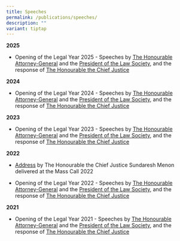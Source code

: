 ```yaml
---
title: Speeches
permalink: /publications/speeches/
description: ""
variant: tiptap
---
```

<p><strong>2025</strong>
</p>
<ul data-tight="true" class="tight">
<li>
<p>Opening of the Legal Year 2025 - Speeches by <a href="https://go.gov.sg/agspeech" rel="noopener nofollow" target="_blank">The Honourable Attorney-General</a> and
the <a href="https://go.gov.sg/presidentadd" rel="noopener nofollow" target="_blank">President of the Law Society</a>,
and the response of <a href="https://go.gov.sg/cjresponse" rel="noopener nofollow" target="_blank">The Honourable the Chief Justice</a>
</p>
</li>
</ul>
<p><strong>2024</strong>
</p>
<ul data-tight="true" class="tight">
<li>
<p>Opening of the Legal Year 2024 - Speeches by <a href="/files/speeches/Opening_Of_The_Legal_Year_2024___AG_Speech_Delivered__Final__v2.pdf" rel="noopener noreferrer nofollow" target="_blank">The Honourable Attorney-General</a> and
the <a href="/files/speeches/Opening_of_the_Legal_Year_2024___Speech_by_President_Law_Society.pdf" rel="noopener noreferrer nofollow" target="_blank">President of the Law Society</a>,
and the response of <a href="/files/speeches/OLY_2024___CJ_s_Response__final_.pdf" rel="noopener noreferrer nofollow" target="_blank">The Honourable the Chief Justice</a>
</p>
</li>
</ul>
<p><strong>2023</strong>
</p>
<ul data-tight="true" class="tight">
<li>
<p>Opening of the Legal Year 2023 - Speeches by <a href="/files/speeches/opening%20of%20the%20legal%20year%202023%20-%20speech%20by%20ag.pdf" rel="noopener noreferrer nofollow" target="_blank">The Honourable Attorney-General</a> and
the <a href="/files/speeches/opening%20of%20the%20legal%20year%202023%20-%20speech%20by%20president,%20law%20society.pdf" rel="noopener noreferrer nofollow" target="_blank">President of the Law Society</a>,
and the response of <a href="/files/speeches/opening%20of%20the%20legal%20year%202023%20-%20cj's%20response.pdf" rel="noopener noreferrer nofollow" target="_blank">The Honourable the Chief Justice</a>
</p>
</li>
</ul>
<p><strong>2022</strong>
</p>
<ul data-tight="true" class="tight">
<li>
<p><a href="/files/speeches/chief%20justice's%20address%20at%20mass%20call%202022.pdf" rel="noopener noreferrer nofollow" target="_blank">Address</a> by
The Honourable the Chief Justice Sundaresh Menon delivered at the Mass
Call 2022</p>
</li>
<li>
<p>Opening of the Legal Year 2022 - Speeches by <a href="/files/speeches/oly-2022--speech-by-the-attorney-generale653d4f7efd449cdb8569e0d8ec467d7.pdf" rel="noopener noreferrer nofollow" target="_blank">The Honourable Attorney-General</a> and
the <a href="/files/speeches/oly-2022--address-of-the-president-of-the-law-society3ea5dd0d89e144d3baeaf2f0684e4861.pdf" rel="noopener noreferrer nofollow" target="_blank">President of the Law Society</a>,
and the response of <a href="/files/speeches/oly-2022---response-by-chief-justice.pdf" rel="noopener noreferrer nofollow" target="_blank">The Honourable the Chief Justice</a>
</p>
</li>
</ul>
<p><strong>2021</strong>
</p>
<ul data-tight="true" class="tight">
<li>
<p>Opening of the Legal Year 2021 - Speeches by <a href="/files/speeches/oly-2021--speech-by-the-attorney-general.pdf" rel="noopener noreferrer nofollow" target="_blank">The Honourable Attorney-General</a> and
the <a href="/files/speeches/oly-2021--address-of-the-president-of-the-law-society.pdf" rel="noopener noreferrer nofollow" target="_blank">President of the Law Society</a>,
and the response of <a href="/files/speeches/oly-2021--address-of-the-honourable-the-chief-justice-sundaresh-menon.pdf" rel="noopener noreferrer nofollow" target="_blank">The Honourable the Chief Justice</a>
</p>
</li>
</ul>
<p></p>